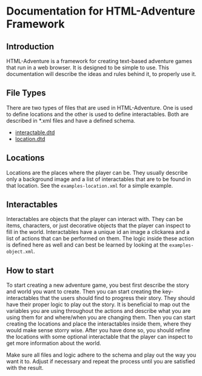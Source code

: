 # Documentation for HTML-Adventure Framework

## Introduction

HTML-Adventure is a framework for creating text-based adventure games that run in a web browser. 
It is designed to be simple to use.
This documentation will describe the ideas and rules behind it, to properly use it.

## File Types

There are two types of files that are used in HTML-Adventure.
One is used to define locations and the other is used to define interactables.
Both are described in *.xml files and have a defined schema.
- [interactable.dtd](../../schema/interactable.dtd)
- [location.dtd](../../schema/location.dtd)

## Locations

Locations are the places where the player can be.
They usually describe only a background image and a list of interactables that are to be found in that location.
See the `examples-location.xml` for a simple example.

## Interactables

Interactables are objects that the player can interact with.
They can be items, characters, or just decorative objects that the player can inspect to fill in the world.
Interactables have a unique id an image a clickarea and a list of actions that can be performed on them.
The logic inside these action is defined here as well and can best be learned by looking at the `examples-object.xml`.

## How to start

To start creating a new adventure game, you best first describe the story and world you want to create.
Then you can start creating the key-interactables that the users should find to progress their story.
They should have their proper logic to play out the story.
It is beneficial to map out the variables you are using throughout the actions and describe what you are using them for 
and where/when you are changing them.
Then you can start creating the locations and place the interactables inside them, where they would make sense storry wise.
After you have done so, you should refine the locations with some optional interactable that the player can inspect to get more information about the world.

Make sure all files and logic adhere to the schema and play out the way you want it to.
Adjust if necessary and repeat the process until you are satisfied with the result.


